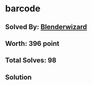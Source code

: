 # barcode
## Solved By: [Blenderwizard](https://github.com/Blenderwizard)
## Worth: 396 point
## Total Solves: 98
## Solution
